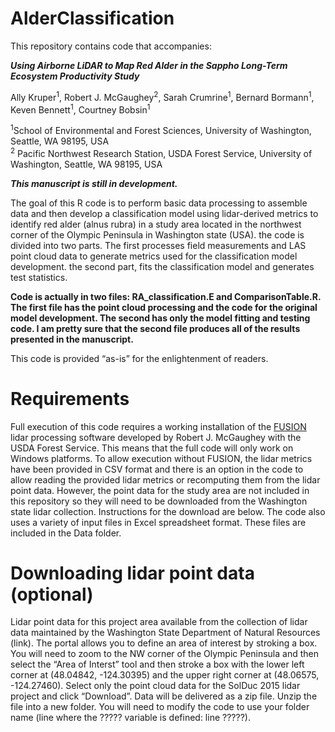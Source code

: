 
<!-- README.md is generated from README.Rmd. Please edit that file -->

# AlderClassification

<!-- badges: start -->

<!-- badges: end -->

This repository contains code that accompanies:

***Using Airborne LiDAR to Map Red Alder in the Sappho Long-Term
Ecosystem Productivity Study***

Ally Kruper<sup>1</sup>, Robert J. McGaughey<sup>2</sup>, Sarah
Crumrine<sup>1</sup>, Bernard Bormann<sup>1</sup>, Keven
Bennett<sup>1</sup>, Courtney Bobsin<sup>1</sup>

<sup>1</sup>School of Environmental and Forest Sciences, University of
Washington, Seattle, WA 98195, USA  
<sup>2</sup> Pacific Northwest Research Station, USDA Forest Service,
University of Washington, Seattle, WA 98195, USA

***This manuscript is still in development.***

The goal of this R code is to perform basic data processing to assemble
data and then develop a classification model using lidar-derived metrics
to identify red alder (alnus rubra) in a study area located in the
northwest corner of the Olympic Peninsula in Washington state (USA). the
code is divided into two parts. The first processes field measurements
and LAS point cloud data to generate metrics used for the classification
model development. the second part, fits the classification model and
generates test statistics.

**Code is actually in two files: RA\_classification.E and
ComparisonTable.R. The first file has the point cloud processing and the
code for the original model development. The second has only the model
fitting and testing code. I am pretty sure that the second file produces
all of the results presented in the manuscript.**

This code is provided “as-is” for the enlightenment of readers.

# Requirements

Full execution of this code requires a working installation of the
[FUSION](http://forsys.cfr.washington.edu/fusion/fusionlatest.html)
lidar processing software developed by Robert J. McGaughey with the USDA
Forest Service. This means that the full code will only work on Windows
platforms. To allow execution without FUSION, the lidar metrics have
been provided in CSV format and there is an option in the code to allow
reading the provided lidar metrics or recomputing them from the lidar
point data. However, the point data for the study area are not included
in this repository so they will need to be downloaded from the
Washington state lidar collection. Instructions for the download are
below. The code also uses a variety of input files in Excel spreadsheet
format. These files are included in the Data folder.

# Downloading lidar point data (optional)

Lidar point data for this project area available from the collection of
lidar data maintained by the Washington State Department of Natural
Resources (link). The portal allows you to define an area of interest by
stroking a box. You will need to zoom to the NW corner of the Olympic
Peninsula and then select the “Area of Interst” tool and then stroke a
box with the lower left corner at (48.04842, -124.30395) and the upper
right corner at (48.06575, -124.27460). Select only the point cloud data
for the SolDuc 2015 lidar project and click “Download”. Data will be
delivered as a zip file. Unzip the file into a new folder. You will need
to modify the code to use your folder name (line where the ?????
variable is defined: line ?????).
